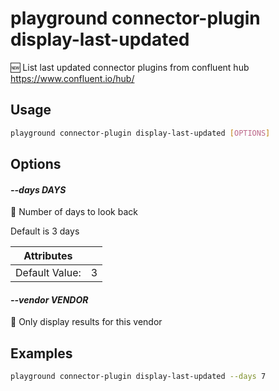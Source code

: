 # playground connector-plugin display-last-updated

🆕 List last updated connector plugins from confluent hub https://www.confluent.io/hub/

## Usage

```bash
playground connector-plugin display-last-updated [OPTIONS]
```

## Options

#### *--days DAYS*

📅 Number of days to look back  
  
Default is 3 days

| Attributes      | &nbsp;
|-----------------|-------------
| Default Value:  | 3

#### *--vendor VENDOR*

🏢 Only display results for this vendor

## Examples

```bash
playground connector-plugin display-last-updated --days 7

```


